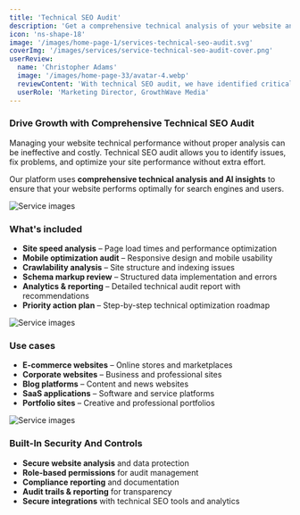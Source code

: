 ```yaml
---
title: 'Technical SEO Audit'
description: 'Get a comprehensive technical analysis of your website and identify performance issues that affect search rankings.'
icon: 'ns-shape-18'
image: '/images/home-page-1/services-technical-seo-audit.svg'
coverImg: '/images/services/service-technical-seo-audit-cover.png'
userReview:
  name: 'Christopher Adams'
  image: '/images/home-page-33/avatar-4.webp'
  reviewContent: 'With technical SEO audit, we have identified critical issues that doubled our website performance while cutting loading times in half. It has become a vital part of our growth strategy.'
  userRole: 'Marketing Director, GrowthWave Media'
---
```


### Drive Growth with Comprehensive Technical SEO Audit

Managing your website technical performance without proper analysis can be ineffective and costly. Technical SEO audit allows you to identify issues, fix problems, and optimize your site performance without extra effort.

Our platform uses **comprehensive technical analysis and AI insights** to ensure that your website performs optimally for search engines and users.

![Service images](/images/services/service-details-1.png)

### What's included

- **Site speed analysis** – Page load times and performance optimization
- **Mobile optimization audit** – Responsive design and mobile usability
- **Crawlability analysis** – Site structure and indexing issues
- **Schema markup review** – Structured data implementation and errors
- **Analytics & reporting** – Detailed technical audit report with recommendations
- **Priority action plan** – Step-by-step technical optimization roadmap

![Service images](/images/services/service-details-2.png)

### Use cases

- **E-commerce websites** – Online stores and marketplaces
- **Corporate websites** – Business and professional sites
- **Blog platforms** – Content and news websites
- **SaaS applications** – Software and service platforms
- **Portfolio sites** – Creative and professional portfolios

![Service images](/images/services/service-details-3.jpg)

### Built-In Security And Controls

- **Secure website analysis** and data protection
- **Role-based permissions** for audit management
- **Compliance reporting** and documentation
- **Audit trails & reporting** for transparency
- **Secure integrations** with technical SEO tools and analytics
